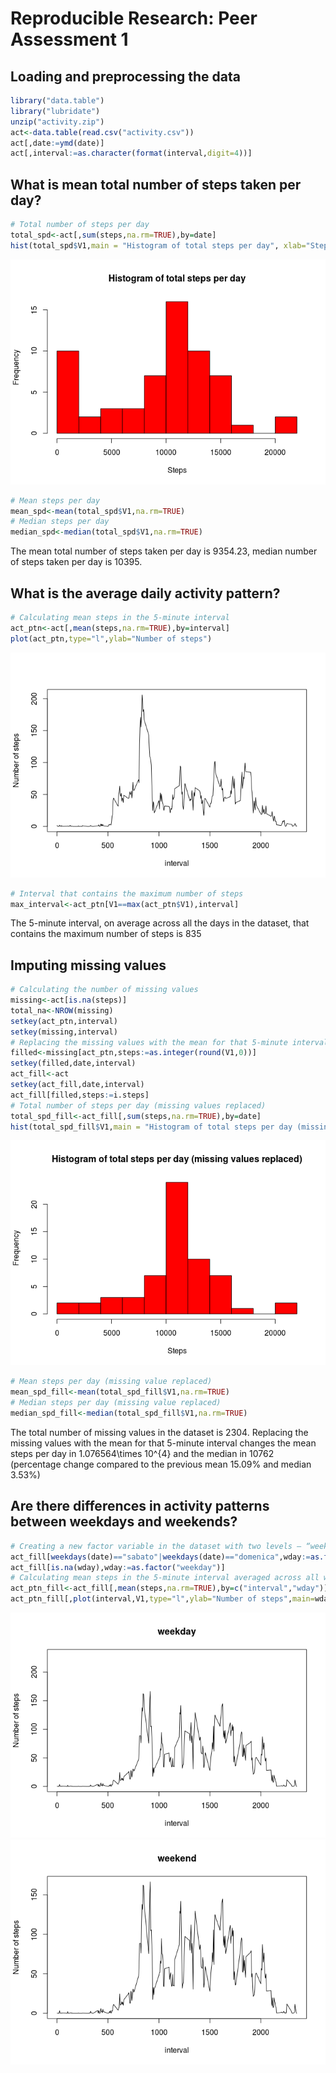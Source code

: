 # Reproducible Research: Peer Assessment 1


## Loading and preprocessing the data

```r
library("data.table")
library("lubridate")
unzip("activity.zip")
act<-data.table(read.csv("activity.csv"))
act[,date:=ymd(date)]
act[,interval:=as.character(format(interval,digit=4))]
```


## What is mean total number of steps taken per day?

```r
# Total number of steps per day
total_spd<-act[,sum(steps,na.rm=TRUE),by=date]
hist(total_spd$V1,main = "Histogram of total steps per day", xlab="Steps",col="red",nclass=10)
```

![](./PA1_template_files/figure-html/mean_steps-1.png) 

```r
# Mean steps per day
mean_spd<-mean(total_spd$V1,na.rm=TRUE)
# Median steps per day
median_spd<-median(total_spd$V1,na.rm=TRUE)
```
The mean total number of steps taken per day is 9354.23, median number of steps taken per day is 10395.



## What is the average daily activity pattern?

```r
# Calculating mean steps in the 5-minute interval
act_ptn<-act[,mean(steps,na.rm=TRUE),by=interval]
plot(act_ptn,type="l",ylab="Number of steps")
```

![](./PA1_template_files/figure-html/activity_pattern-1.png) 

```r
# Interval that contains the maximum number of steps
max_interval<-act_ptn[V1==max(act_ptn$V1),interval]
```
The 5-minute interval, on average across all the days in the dataset, that contains the maximum number of steps is  835

## Imputing missing values

```r
# Calculating the number of missing values
missing<-act[is.na(steps)]
total_na<-NROW(missing)
setkey(act_ptn,interval)
setkey(missing,interval)
# Replacing the missing values with the mean for that 5-minute interval
filled<-missing[act_ptn,steps:=as.integer(round(V1,0))]
setkey(filled,date,interval)
act_fill<-act
setkey(act_fill,date,interval)
act_fill[filled,steps:=i.steps]
# Total number of steps per day (missing values replaced)
total_spd_fill<-act_fill[,sum(steps,na.rm=TRUE),by=date]
hist(total_spd_fill$V1,main = "Histogram of total steps per day (missing values replaced)", xlab="Steps",col="red",nclass=10)
```

![](./PA1_template_files/figure-html/missing_values-1.png) 

```r
# Mean steps per day (missing value replaced)
mean_spd_fill<-mean(total_spd_fill$V1,na.rm=TRUE)
# Median steps per day (missing value replaced)
median_spd_fill<-median(total_spd_fill$V1,na.rm=TRUE)
```
The total number of missing values in the dataset is 2304. Replacing the missing values with the mean for that 5-minute interval changes the mean steps per day in 1.076564\times 10^{4} and the median in 10762 (percentage change compared to the previous mean 15.09% and median 3.53%)

## Are there differences in activity patterns between weekdays and weekends?


```r
# Creating a new factor variable in the dataset with two levels – “weekday” and “weekend” indicating whether a given date is a weekday or weekend day. "Sabato"=="Saturday" and "Domenica"=="Sunday" (italian)
act_fill[weekdays(date)=="sabato"|weekdays(date)=="domenica",wday:=as.factor("weekend")]
act_fill[is.na(wday),wday:=as.factor("weekday")]
# Calculating mean steps in the 5-minute interval averaged across all weekday days or weekend days
act_ptn_fill<-act_fill[,mean(steps,na.rm=TRUE),by=c("interval","wday")]
act_ptn_fill[,plot(interval,V1,type="l",ylab="Number of steps",main=wday),by=wday]
```

![](./PA1_template_files/figure-html/weekday-1.png) ![](./PA1_template_files/figure-html/weekday-2.png) 
